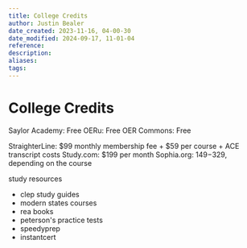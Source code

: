 ```yaml
---
title: College Credits
author: Justin Bealer
date_created: 2023-11-16, 04-00-30
date_modified: 2024-09-17, 11-01-04
reference: 
description: 
aliases: 
tags: 
---
```

# College Credits

Saylor Academy: Free
OERu: Free
OER Commons: Free

StraighterLine: $99 monthly membership fee + $59 per course + ACE transcript costs
Study.com: $199 per month
Sophia.org: $149-$329, depending on the course

study resources
- clep study guides
- modern states courses
- rea books
- peterson's practice tests
- speedyprep
- instantcert
